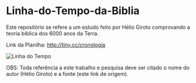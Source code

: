 # Linha-do-Tempo-da-Biblia
Este repositório se refere a um estudo feito por Hélio Giroto comprovando a teoria bíblica dos 6000 anos da Terra.

Link da Planilha: http://tiny.cc/cronologia

![Linha do Tempo](https://raw.githubusercontent.com/HelioGiroto/Linha-do-Tempo-da-Biblia/master/Linha%20do%20Tempo%20-%20de%20Ad%C3%A3o%20a%20Cristo.jpg)

OBS: Toda referência a este trabalho e pesquisa deve ser citado o nome do autor (Hélio Giroto) e a fonte (este link de origem).
